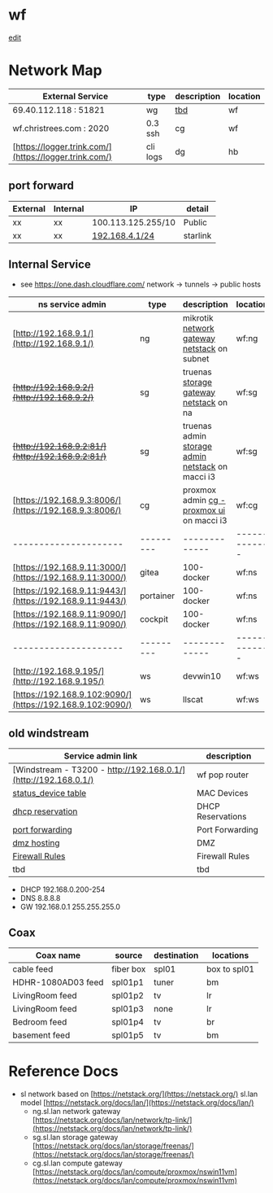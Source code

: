 # wf

[edit](https://github.com/2cld/cf/edit/master/docs/wf.md)
# Network Map

| External Service             | type | description | location    |
|------------------------------|------|-------------|-------------|
|      69.40.112.118   : 51821  | wg | [tbd]() | wf |
| wf.christrees.com :  2020  | 0.3 ssh  | cg | wf |
| [https://logger.trink.com/](https://logger.trink.com/) | cli logs | dg | hb |


## port forward

| External | Internal | IP | detail |
|-------|-------|---------------|---|
| xx | xx | 100.113.125.255/10 | Public |
| xx | xx | [192.168.4.1/24](http://192.168.9.1/) | starlink |

## Internal Service 
- see https://one.dash.cloudflare.com/ network -> tunnels -> public hosts

| ns service admin    | type    | description | location    | mac |
|---------------------|---------|-------------|-------------|-----|
| [http://192.168.9.1/](http://192.168.9.1/) | ng | mikrotik [network gateway netstack](https://netstack.org/docs/lan/network/) on subnet | wf:ng | xx |
| ~~[http://192.168.9.2/](http://192.168.9.2/)~~ | sg | truenas  [storage gateway netstack](https://netstack.org/docs/lan/storage/) on na | wf:sg  | na |
| ~~[http://192.168.9.2:81/](http://192.168.9.2:81/)~~ | sg | truenas admin [storage admin netstack](http://192.168.6.2:81) on macci i3 | wf:sg  | na |
| [https://192.168.9.3:8006/](https://192.168.9.3:8006/) | cg | proxmox admin [cg - proxmox ui](https://192.168.9.3:8006/) on macci i3 | wf:cg  | na |
|---------------------|---------|-------------|-------------|-----|
| [https://192.168.9.11:3000/](https://192.168.9.11:3000/) | gitea | 100-docker | wf:ns | na |
| [https://192.168.9.11:9443/](https://192.168.9.11:9443/) | portainer | 100-docker | wf:ns | na |
| [https://192.168.9.11:9090/](https://192.168.9.11:9090/) | cockpit | 100-docker | wf:ns | na |
|---------------------|---------|-------------|-------------|-----|
| [http://192.168.9.195/](http://192.168.9.195/) | ws | devwin10 | wf:ws  | na |
| [https://192.168.9.102:9090/](https://192.168.9.102:9090/) | ws | llscat | wf:ws | na |


## old windstream
| Service admin link | description |
|---|---|
| [Windstream - T3200 - http://192.168.0.1/](http://192.168.0.1/) | wf pop router |
| [status_device table](http://192.168.0.1/modemstatus_lanstatus.html) | MAC Devices |
| [dhcp reservation](http://192.168.0.1/advancedsetup_dhcpreservation.html) | DHCP Reservations |
| [port forwarding](http://192.168.0.1/advancedsetup_advancedportforwarding.html) | Port Forwarding |
| [dmz hosting](http://192.168.0.1/advancedsetup_dmzhosting.html) | DMZ |
| [Firewall Rules](http://192.168.0.1/advancedsetup_firewallsettings.html) | Firewall Rules |
| tbd | tbd |

- DHCP 192.168.0.200-254
- DNS 8.8.8.8
- GW 192.168.0.1 255.255.255.0

## Coax

| Coax name  | source   | destination | locations |
| ---------- |----------|-------------|-----------|
| cable feed | fiber box | spl01    | box to spl01 |
| HDHR-1080AD03 feed | spl01p1 | tuner | bm |
| LivingRoom feed | spl01p2 | tv | lr |
| LivingRoom feed | spl01p3 | none | lr |
| Bedroom feed | spl01p4 | tv | br |
| basement feed | spl01p5 | tv | bm |

# Reference Docs
- sl network based on [https://netstack.org/](https://netstack.org/) sl.lan model [https://netstack.org/docs/lan/](https://netstack.org/docs/lan/)
  - ng.sl.lan network gateway [https://netstack.org/docs/lan/network/tp-link/](https://netstack.org/docs/lan/network/tp-link/)
  - sg.sl.lan storage gateway [https://netstack.org/docs/lan/storage/freenas/](https://netstack.org/docs/lan/storage/freenas/)
  - cg.sl.lan compute gateway [https://netstack.org/docs/lan/compute/proxmox/nswin11vm](https://netstack.org/docs/lan/compute/proxmox/nswin11vm)

